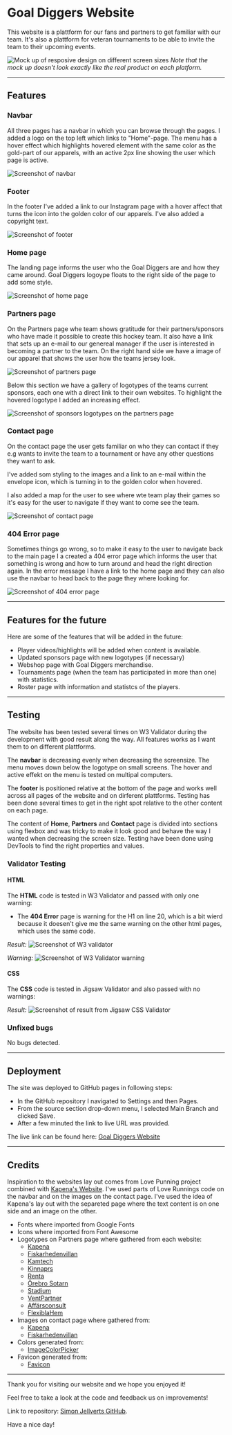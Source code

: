 # Goal Diggers Website

This website is a plattform for our fans and partners to get familiar with our team. It's also a plattform for veteran tournaments to be able to invite the team to their upcoming events.

![Mock up of resposive design on different screen sizes](../images/gd_mock-up.png)
*Note that the mock up doesn't look exactly like the real product on each platform.*

---

## Features

### **Navbar**

All three pages has a navbar in which you can browse through the pages. I added a logo on the top left which links to "Home"-page. The menu has a hover effect which highlights hovered element with the same color as the gold-part of our apparels, with an active 2px line showing the user which page is active.

![Screenshot of navbar](../images/gd_navbar.png)

### **Footer**

In the footer I've added a link to our Instagram page with a hover affect that turns the icon into the golden color of our apparels. I've also added a copyright text.

![Screenshot of footer](../images/gd_footer.png)

### **Home page**

The landing page informs the user who the Goal Diggers are and how they came around. Goal Diggers logoype floats to the right side of the page to add some style.

![Screenshot of home page](../images/gd_home-page.png)

### **Partners page**

On the Partners page whe team shows gratitude for their partners/sponsors who have made it possible to create this hockey team.
It also have a link that sets up an e-mail to our genereal manager if the user is interested in becoming a partner to the team.
On the right hand side we have a image of our apparel that shows the user how the teams jersey look.

![Screenshot of partners page](../images/gd_partner-page.png)

Below this section we have a gallery of logotypes of the teams current sponsors, each one with a direct link to their own websites. To highlight the hovered logotype I added an increasing effect.

![Screenshot of sponsors logotypes on the partners page](../images/gd_partner-logos.png)

### **Contact page**

On the contact page the user gets familiar on who they can contact if they e.g wants to invite the team to a tournament or have any other questions they want to ask.

I've added som styling to the images and a link to an e-mail within the envelope icon, which is turning in to the golden color when hovered.

I also added a map for the user to see where wte team play their games so it's easy for the user to navigate if they want to come see the team.

![Screenshot of contact page](../images/gd_contact-page.png)

### **404 Error page**

Sometimes things go wrong, so to make it easy to the user to navigate back to the main page I a
created a 404 error page which informs the user that something is wrong and how to turn around and head the right direction again. In the error message I have a link to the home page and they can also use the navbar to head back to the page they where looking for.

![Screenshot of 404 error page](../images/gd_error-page.png)

---

## **Features for the future**

Here are some of the features that will be added in the future:

- Player videos/highlights will be added when content is available.
- Updated sponsors page with new logotypes (if necessary)
- Webshop page with Goal Diggers merchandise.
- Tournaments page (when the team has participated in more than one) with statistics.
- Roster page with information and statistcs of the players.

---

## Testing

The website has been tested several times on W3 Validator during the development
with good result along the way.
All features works as I want them to on different plattforms.

The **navbar** is decreasing evenly when decreasing the screensize. The menu moves
down below the logotype on small screens.
The hover and active effekt on the menu is tested on multipal computers.

The **footer** is positioned relative at the bottom of the page and works well across all pages
of the website and on dirferent plattforms. Testing has been done several times to get in the right spot relative
to the other content on each page.

The content of **Home**, **Partners** and **Contact** page is divided into sections
using flexbox and was tricky to make it look good and behave the way I wanted when decreasing
the screen size. Testing have been done using DevTools to find the right properties
and values.

### **Validator Testing**

#### HTML

The **HTML** code is tested in W3 Validator and passed with only one warning:

- The **404 Error** page is warning for the H1 on line 20, which is a bit wierd because it doesen't give me the same warning on the other html pages, which uses the same code.

*Result:*
![Screenshot of W3 validator](../images/gd_html-validator.png)

*Warning:*
![Screenshot of W3 Validator warning](../images/gd_html-validator.warning.png)

#### CSS

The **CSS** code is tested in Jigsaw Validator and also passed with no warnings:

*Result:*
![Screenshot of result from Jigsaw CSS Validator](../images/gd_css-validator.png)

### **Unfixed bugs**

No bugs detected.

---

## **Deployment**

The site was deployed to GitHub pages in following steps:

- In the GitHub repository I navigated to Settings and then Pages.
- From the source section drop-down menu, I selected Main Branch and clicked Save.
- After a few minuted the link to live URL was provided.

The live link can be found here: [Goal Diggers Website](https://simonjellvert.github.io/goal-diggers/)

---

## **Credits**

Inspiration to the websites lay out comes from Love Punning project combined with [Kapena's Website](www.kapena.se).
I've used parts of Love Runnings code on the navbar and on the images on the contact page.
I've used the idea of Kapena's lay out with the separeted page where the text content
is on one side and an image on the other.

- Fonts where imported from Google Fonts
- Icons where imported from Font Awesome
- Logotypes on Partners page where gathered from each website:
  - [Kapena](https://www.kapena.se)
  - [Fiskarhedenvillan](https://www.fiskarhedenvillan.se)
  - [Kamtech](https://www.kamtech.se)
  - [Kinnaprs](https://www.kinnars.se)
  - [Renta](https://www.resta.se)
  - [Örebro Sotarn](https://www.orebrosotarn.se)
  - [Stadium](https://www.stadium.se)
  - [VentPartner](https://www.ventpartner.se)
  - [Affärsconsult](https://www.affarsconsult.se)
  - [FlexiblaHem](https://www.flexiblahem.se)
- Images on contact page where gathered from:
  - [Kapena](https://www.kapena.se/kontakt)
  - [Fiskarhedenvillan](https://www.fiskarhedenvillan.se/kontor/orebro/)
- Colors generated from:
  - [ImageColorPicker](https://imagecolorpicker.com/)
- Favicon generated from:
  - [Favicon](https://favicon.io/)

---

Thank you for visiting our website and we hope you enjoyed it!

Feel free to take a look at the code and feedback us on improvements!

Link to repository: [Simon Jellverts GitHub](https://github.com/simonjellvert/goal-diggers).

Have a nice day!